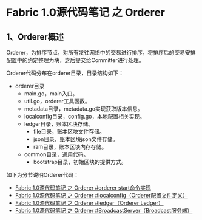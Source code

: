 # Fabric 1.0源代码笔记 之 Orderer

## 1、Orderer概述

Orderer，为排序节点，对所有发往网络中的交易进行排序，将排序后的交易安排配置中的约定整理为块，之后提交给Committer进行处理。

Orderer代码分布在orderer目录，目录结构如下：

* orderer目录
	* main.go，main入口。
	* util.go，orderer工具函数。
	* metadata目录，metadata.go实现获取版本信息。
	* localconfig目录，config.go，本地配置相关实现。
	* ledger目录，账本区块存储。
		* file目录，账本区块文件存储。
		* json目录，账本区块json文件存储。
		* ram目录，账本区块内存存储。
	* common目录，通用代码。
		* bootstrap目录，初始区块的提供方式。
	
如下为分节说明Orderer代码：
	
* [Fabric 1.0源代码笔记 之 Orderer #orderer start命令实现](orderer_start.md)
* [Fabric 1.0源代码笔记 之 Orderer #localconfig（Orderer配置文件定义）](localconfig.md)
* [Fabric 1.0源代码笔记 之 Orderer #ledger（Orderer Ledger）](orderer_ledger.md)
* [Fabric 1.0源代码笔记 之 Orderer #BroadcastServer（Broadcast服务端）](BroadcastServer.md)